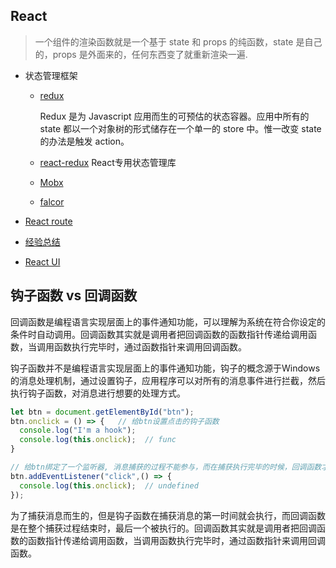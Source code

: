 ## React

  > 一个组件的渲染函数就是一个基于 state 和 props 的纯函数，state 是自己的，props 是外面来的，任何东西变了就重新渲染一遍.

* 状态管理框架

  - [redux](./redux)

    Redux 是为 Javascript 应用而生的可预估的状态容器。应用中所有的 state 都以一个对象树的形式储存在一个单一的 store 中。惟一改变 state 的办法是触发 action。

  - [react-redux](./redux/react-redux) React专用状态管理库

  - [Mobx](./Mobx)

  - [falcor](./falcor)

* [React route](./router)

* [经验总结](./Note)

* [React UI](./antd)


## 钩子函数 vs 回调函数

  回调函数是编程语言实现层面上的事件通知功能，可以理解为系统在符合你设定的条件时自动调用。回调函数其实就是调用者把回调函数的函数指针传递给调用函数，当调用函数执行完毕时，通过函数指针来调用回调函数。
  
  钩子函数并不是编程语言实现层面上的事件通知功能，钩子的概念源于Windows的消息处理机制，通过设置钩子，应用程序可以对所有的消息事件进行拦截，然后执行钩子函数，对消息进行想要的处理方式。

  ```js
  let btn = document.getElementById("btn");
  btn.onclick = () => {   // 给btn设置点击的钩子函数
    console.log("I'm a hook");
    console.log(this.onclick);  // func
  }

  // 给btn绑定了一个监听器, 消息捕获的过程不能参与，而在捕获执行完毕的时候，回调函数才会执行
  btn.addEventListener("click",() => {  
    console.log(this.onclick);  // undefined
  });
  ```

  为了捕获消息而生的，但是钩子函数在捕获消息的第一时间就会执行，而回调函数是在整个捕获过程结束时，最后一个被执行的。回调函数其实就是调用者把回调函数的函数指针传递给调用函数，当调用函数执行完毕时，通过函数指针来调用回调函数。